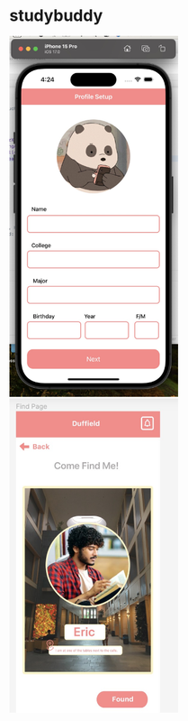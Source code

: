 # studybuddy
<img src="images/profile_sample.jpg" alt="StudyBuddy" width="300">
<img src="images/page_sample.jpg" alt="StudyBuddy" width="300">

